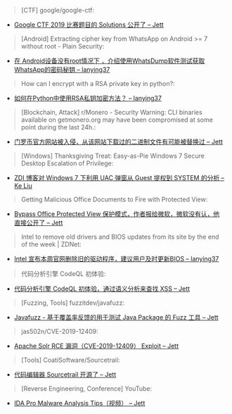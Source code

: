 > [CTF] google/google-ctf:


* [Google CTF 2019 比赛题目的 Solutions 公开了 – Jett](https://github.com/google/google-ctf/blob/master/2019/finals/solutions.pdf)



> [Android] Extracting cipher key from WhatsApp on Android >= 7 without root - Plain Security:


* [在 Android设备没有root情况下 ，介绍使用WhatsDump软件测试获取WhatsApp的密码秘钥 – lanying37](https://plainsec.org/extracting-cipher-key-from-whatsapp-on-android-7-and-greater-without-root/)



> How can I encrypt with a RSA private key in python?:


* [如何在Python中使用RSA私钥加密方法？ – lanying37](https://stackoverflow.com/questions/51228645/how-can-i-encrypt-with-a-rsa-private-key-in-python/51230724)



> [Blockchain, Attack] r/Monero - Security Warning: CLI binaries available on getmonero.org may have been compromised at some point during the last 24h.:


* [门罗币官方网站被入侵，从该网站下载过的二进制文件有可能被替换过 – Jett](https://www.reddit.com/r/Monero/comments/dyfozs/security_warning_cli_binaries_available_on/)



> [Windows] Thanksgiving Treat: Easy-as-Pie Windows 7 Secure Desktop Escalation of Privilege:


* [ZDI 博客对 Windows 7 下利用 UAC 弹窗从 Guest 提权到 SYSTEM 的分析 – Ke Liu](https://www.thezdi.com/blog/2019/11/19/thanksgiving-treat-easy-as-pie-windows-7-secure-desktop-escalation-of-privilege)



> Getting Malicious Office Documents to Fire with Protected View:


* [Bypass Office Protected View 保护模式，作者报给微软，微软没有认，他直接公开了 – Jett](https://medium.com/@curtbraz/getting-malicious-office-documents-to-fire-with-protected-view-4de18668c386?sk=f0127383a6495b61ea4a3bd68a362ada)



> Intel to remove old drivers and BIOS updates from its site by the end of the week | ZDNet:


* [Intel 宣布本周官网删除旧的驱动程序，建议用户及时更新BIOS – lanying37](https://www.zdnet.com/article/intel-to-remove-old-drivers-and-bios-updates-from-its-site-by-the-end-of-the-week/)



> 代码分析引擎 CodeQL 初体验:


* [代码分析引擎 CodeQL 初体验，通过语义分析来查找 XSS – Jett](https://paper.seebug.org/1078/)



> [Fuzzing, Tools] fuzzitdev/javafuzz:


* [Javafuzz - 基于覆盖率反馈的用于测试 Java Package 的 Fuzz 工具 – Jett](https://github.com/fuzzitdev/javafuzz)



> jas502n/CVE-2019-12409:


* [Apache Solr RCE 漏洞（CVE-2019-12409） Exploit – Jett](https://github.com/jas502n/CVE-2019-12409/)



> [Tools] CoatiSoftware/Sourcetrail:


* [代码编辑器 Sourcetrail 开源了 – Jett](https://github.com/CoatiSoftware/Sourcetrail)



> [Reverse Engineering, Conference] YouTube:


* [IDA Pro Malware Analysis Tips（视频） – Jett](https://youtu.be/qCQRKLaz2nQ)
